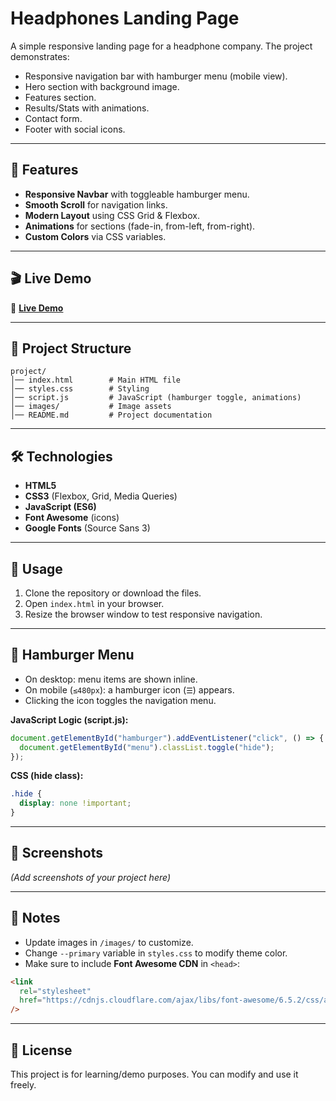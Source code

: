 # Headphones Landing Page

A simple responsive landing page for a headphone company. The project demonstrates:

- Responsive navigation bar with hamburger menu (mobile view).
- Hero section with background image.
- Features section.
- Results/Stats with animations.
- Contact form.
- Footer with social icons.

---

## 🚀 Features

- **Responsive Navbar** with toggleable hamburger menu.
- **Smooth Scroll** for navigation links.
- **Modern Layout** using CSS Grid & Flexbox.
- **Animations** for sections (fade-in, from-left, from-right).
- **Custom Colors** via CSS variables.

---

## 🎬 Live Demo

🔗 **[Live Demo](https://mohamed-gaber53.github.io/alx-headphones-template/)**

---

## 📂 Project Structure

```
project/
│── index.html        # Main HTML file
│── styles.css        # Styling
│── script.js         # JavaScript (hamburger toggle, animations)
│── images/           # Image assets
│── README.md         # Project documentation
```

---

## 🛠️ Technologies

- **HTML5**
- **CSS3** (Flexbox, Grid, Media Queries)
- **JavaScript (ES6)**
- **Font Awesome** (icons)
- **Google Fonts** (Source Sans 3)

---

## 📖 Usage

1. Clone the repository or download the files.
2. Open `index.html` in your browser.
3. Resize the browser window to test responsive navigation.

---

## 📱 Hamburger Menu

- On desktop: menu items are shown inline.
- On mobile (`≤480px`): a hamburger icon (`☰`) appears.
- Clicking the icon toggles the navigation menu.

**JavaScript Logic (script.js):**

```js
document.getElementById("hamburger").addEventListener("click", () => {
  document.getElementById("menu").classList.toggle("hide");
});
```

**CSS (hide class):**

```css
.hide {
  display: none !important;
}
```

---

## 📸 Screenshots

_(Add screenshots of your project here)_

---

## 📌 Notes

- Update images in `/images/` to customize.
- Change `--primary` variable in `styles.css` to modify theme color.
- Make sure to include **Font Awesome CDN** in `<head>`:

```html
<link
  rel="stylesheet"
  href="https://cdnjs.cloudflare.com/ajax/libs/font-awesome/6.5.2/css/all.min.css"
/>
```

---

## 📄 License

This project is for learning/demo purposes. You can modify and use it freely.
